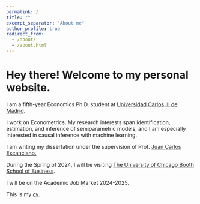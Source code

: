 ```yaml
---
permalink: /
title: ""
excerpt_separator: "About me"
author_profile: true
redirect_from: 
  - /about/
  - /about.html
---
```


Hey there! Welcome to my personal website.  
====

I am a fifth-year Economics Ph.D. student at [Universidad Carlos III de Madrid](http://economics.uc3m.es/). 

I work on Econometrics. My research interests span identification, estimation, and inference of semiparametric models, and I am especially interested in causal inference with machine learning.

I am writing my dissertation under the supervision of Prof. [Juan Carlos Escanciano.](https://sites.google.com/view/juancarlosescanciano/home)

During the Spring of 2024, I will be visiting [The University of Chicago Booth School of Business](https://www.chicagobooth.edu/).

I will be on the Academic Job Market 2024-2025. 

This is my [cv](http://argafacu.github.io/files/CV_FacundoArga_araz.pdf).
